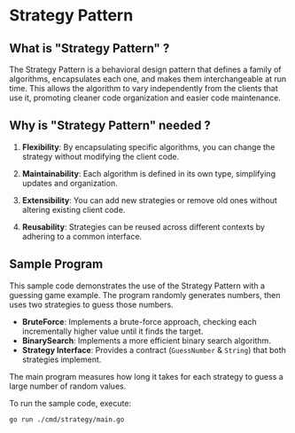 # Strategy Pattern

## What is "Strategy Pattern" ?

The Strategy Pattern is a behavioral design pattern that defines a family of algorithms, encapsulates each one, and makes them interchangeable at run time. This allows the algorithm to vary independently from the clients that use it, promoting cleaner code organization and easier code maintenance.

## Why is "Strategy Pattern" needed ?

1. **Flexibility**: By encapsulating specific algorithms, you can change the strategy without modifying the client code.

2. **Maintainability**: Each algorithm is defined in its own type, simplifying updates and organization.

3. **Extensibility**: You can add new strategies or remove old ones without altering existing client code.

4. **Reusability**: Strategies can be reused across different contexts by adhering to a common interface.

## Sample Program

This sample code demonstrates the use of the Strategy Pattern with a guessing game example. The program randomly generates numbers, then uses two strategies to guess those numbers.

- **BruteForce**: Implements a brute-force approach, checking each incrementally higher value until it finds the target.  
- **BinarySearch**: Implements a more efficient binary search algorithm.  
- **Strategy Interface**: Provides a contract (`GuessNumber` & `String`) that both strategies implement.  

The main program measures how long it takes for each strategy to guess a large number of random values.

To run the sample code, execute:
```bash
go run ./cmd/strategy/main.go
```
